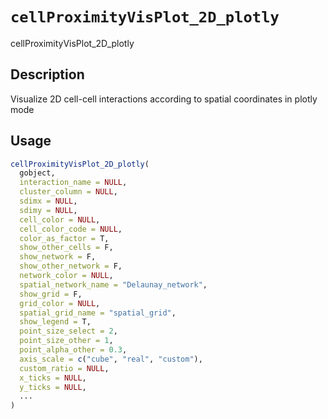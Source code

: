 # `cellProximityVisPlot_2D_plotly`

cellProximityVisPlot_2D_plotly


## Description

Visualize 2D cell-cell interactions according to spatial coordinates in plotly mode


## Usage

```r
cellProximityVisPlot_2D_plotly(
  gobject,
  interaction_name = NULL,
  cluster_column = NULL,
  sdimx = NULL,
  sdimy = NULL,
  cell_color = NULL,
  cell_color_code = NULL,
  color_as_factor = T,
  show_other_cells = F,
  show_network = F,
  show_other_network = F,
  network_color = NULL,
  spatial_network_name = "Delaunay_network",
  show_grid = F,
  grid_color = NULL,
  spatial_grid_name = "spatial_grid",
  show_legend = T,
  point_size_select = 2,
  point_size_other = 1,
  point_alpha_other = 0.3,
  axis_scale = c("cube", "real", "custom"),
  custom_ratio = NULL,
  x_ticks = NULL,
  y_ticks = NULL,
  ...
)
```


